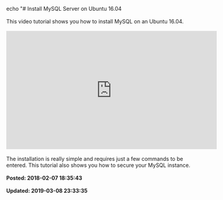 echo "# Install MySQL Server on Ubuntu 16.04<br /><br />This video tutorial shows you how to install MySQL on an Ubuntu 16.04. <br /><br /><iframe width="560" height="315" src="https://www.youtube.com/embed/ftRi8dUbhsk" frameborder="0" allow="autoplay; encrypted-media" allowfullscreen></iframe><br /><br />The installation is really simple and requires just a few commands to be entered. This tutorial also shows you how to secure your MySQL instance.<br /><br />**Posted: 2018-02-07 18:35:43**<br /><br />**Updated: 2019-03-08 23:33:35**<br /><br />
